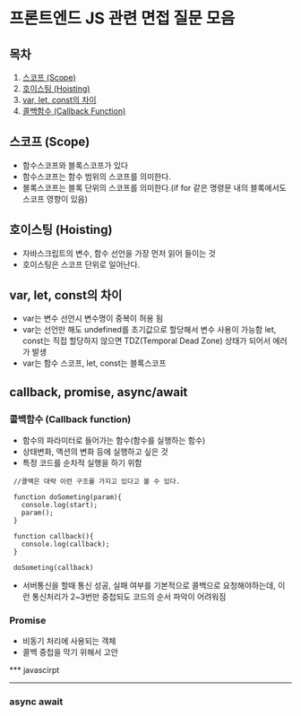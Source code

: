 # 프론트엔드 JS 관련 면접 질문 모음
## 목차
1. [스코프 (Scope)](#스코프-scope)
1. [호이스팅 (Hoisting)](#호이스팅-hoisting)
1. [var, let, const의 차이](#var-let-const의-차이)
1. [콜백함수 (Callback Function)](#콜백함수-callback-function) 

## 스코프 (Scope)
  * 함수스코프와 블록스코프가 있다
  * 함수스코프는 함수 범위의 스코프를 의미한다.
  * 블록스코프는 블록 단위의 스코프를 의미한다.(if for 같은 명령문 내의 블록에서도 스코프 영향이 있음)
  
## 호이스팅 (Hoisting)
  * 자바스크립트의 변수, 함수 선언을 가장 먼저 읽어 들이는 것
  * 호이스팅은 스코프 단위로 일어난다.

## var, let, const의 차이
  * var는 변수 선언시 변수명이 중복이 허용 됨
  * var는 선언만 해도 undefined를 초기값으로 할당해서 변수 사용이 가능함
    let, const는 직접 할당하지 않으면 TDZ(Temporal Dead Zone) 상태가 되어서 에러가 발생
  * var는 함수 스코프, let, const는 블록스코프

## callback, promise, async/await
### 콜백함수 (Callback function)
 * 함수의 파라미터로 들어가는 함수(함수를 실행하는 함수)
 * 상태변화, 액션의 변화 등에 실행하고 싶은 것
 * 특정 코드를 순차적 실행을 하기 위함
 ~~~ javascirpt
  //콜백은 대략 이런 구조를 가지고 있다고 볼 수 있다.
  
  function doSometing(param){
    console.log(start);
    param();
  }
  
  function callback(){
    console.log(callback);
  }
  
  doSometing(callback)
 ~~~
 * 서버통신을 할때 통신 성공, 실패 여부를 기본적으로 콜백으로 요청해야하는데, 이런 통신처리가 2~3번만 중첩되도 코드의 순서 파악이 어려워짐
 
### Promise
 * 비동기 처리에 사용되는 객체
 * 콜백 중첩을 막기 위해서 고안
 
 *** javascirpt
 
 ***
 
### async await
